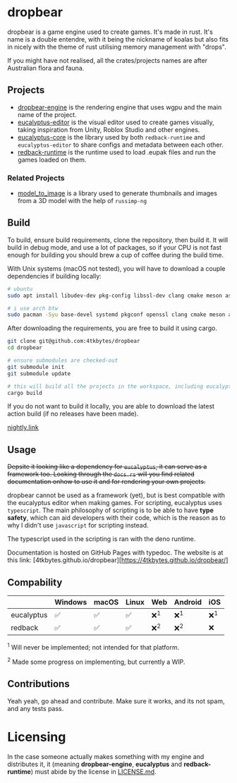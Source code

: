 # dropbear

dropbear is a game engine used to create games. It's made in rust. It's name is a double entendre, with it being the nickname of koalas but also fits in nicely with the theme of rust utilising memory management with "drops".

If you might have not realised, all the crates/projects names are after Australian flora and fauna.

## Projects

- [dropbear-engine](https://github.com/4tkbytes/dropbear/tree/main/dropbear-engine) is the rendering engine that uses wgpu and the main name of the project.
- [eucalyptus-editor](https://github.com/4tkbytes/dropbear/tree/main/eucalyptus-editor) is the visual editor used to create games visually, taking inspiration from Unity, Roblox Studio and other engines.
- [eucalyptus-core](https://github.com/4tkbytes/dropbear/tree/main/eucalyptus-core) is the library used by both `redback-runtime` and `eucalyptus-editor` to share configs and metadata between each other.
- [redback-runtime](https://github.com/4tkbytes/redback-runtime) is the runtime used to load .eupak files and run the games loaded on them.

### Related Projects

- [model_to_image](https://github.com/4tkbytes/model_to_image) is a library used to generate thumbnails and images from a 3D model with the help of `russimp-ng`

## Build

To build, ensure build requirements, clone the repository, then build it. It will build in debug mode, and use a lot of packages, so if your CPU is not fast enough for building you should brew a cup of coffee during the build time.

With Unix systems (macOS not tested), you will have to download a couple dependencies if building locally:

<!-- If you have a macOS system, please create a PR and add your own implementation. I know you need to use brew, but I don't know what dependencies to install.  -->


```bash
# ubuntu
sudo apt install libudev-dev pkg-config libssl-dev clang cmake meson assimp-utils

# i use arch btw
sudo pacman -Syu base-devel systemd pkgconf openssl clang cmake meson assimp

```


After downloading the requirements, you are free to build it using cargo.

```bash
git clone git@github.com:4tkbytes/dropbear
cd dropbear

# ensure submodules are checked-out
git submodule init
git submodule update

# this will build all the projects in the workspace, including eucalyptus and redback.
cargo build
```

If you do not want to build it locally, you are able to download the latest action build (if no releases have been made).

[nightly.link](https://nightly.link/4tkbytes/dropbear/workflows/create_executable.yaml/main?preview)

## Usage

~~Depsite it looking like a dependency for `eucalyptus`, it can serve as a framework too. Looking through the `docs.rs` will you find related documentation onhow to use it and for rendering your own projects.~~

dropbear cannot be used as a framework (yet), but is best compatible with the eucalyptus editor when making games. For 
scripting, eucalyptus uses `typescript`. The main philosophy of scripting is to be able to have **type safety**, which can aid developers with their code, which is the reason as to why I didn't use `javascript` for scripting instead.

The typescript used in the scripting is ran with the deno runtime. 

Documentation is hosted on GitHub Pages with typedoc. The website is at this link: [4tkbytes.github.io/dropbear][https://4tkbytes.github.io/dropbear/]

## Compability

|            | Windows | macOS | Linux | Web | Android | iOS |
|------------|---------|-------|-------|-----|---------|-----|
| eucalyptus |    ✅    |   ✅   |   ✅   |  ❌<sup>1</sup>  |    ❌<sup>1</sup>    |  ❌<sup>1</sup>  |
| redback    |    ✅    |   ✅   |   ✅   |  ❌<sup>2</sup>  |    ❌<sup>2</sup>    |  ❌  |

<sup>1</sup> Will never be implemented; not intended for that platform.

<sup>2</sup>  Made some progress on implementing, but currently a WIP. 

## Contributions

Yeah yeah, go ahead and contribute. Make sure it works, and its not spam, and any tests pass.

# Licensing
In the case someone actually makes something with my engine and distributes it, it (meaning **dropbear-engine**, 
**eucalyptus** and **redback-runtime**) must abide by the license in [LICENSE.md](LICENSE.md). 

<!-- The gleek package is licensed under the [MIT License](https://mit-license.org/), which allows for anyone to use my 
library without _much_ restrictions.  -->

